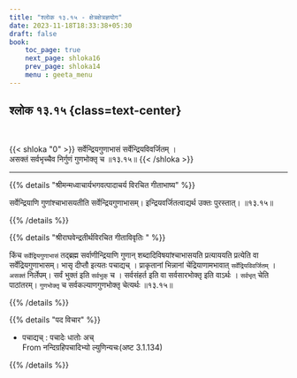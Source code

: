 ```yaml
---
title: "श्लोक १३.१५ - क्षेत्रक्षेत्रज्ञयोग"
date: 2023-11-18T18:33:38+05:30
draft: false
book:
    toc_page: true
    next_page: shloka16
    prev_page: shloka14
    menu : geeta_menu
---
```




## श्लोक १३.१५ {class=text-center}

<br/>

{{< shloka  "0"  >}}
सर्वेन्द्रियगुणाभासं सर्वेन्द्रियविवर्जितम् ।  
असक्तं सर्वभृच्चैव निर्गुणं गुणभोक्तृ च ॥१३.१५॥
{{< /shloka >}}

---


{{% details "श्रीमन्मध्वाचार्यभगवत्पादाचर्य विरचित  गीताभाष्य" %}}

सर्वेन्द्रियाणि गुणांश्चाभासयतीति सर्वेन्द्रियगुणाभासम्। 
इन्द्रियवर्जितत्वाद्यर्थ उक्तः पुरस्तात्। ॥१३.१५॥

{{% /details %}}



{{% details "श्रीराघवेन्द्रतीर्थविरचित गीताविवृतिः " %}}

किंच `सर्वेद्रियगुणाभासं` तद्ब्रह्म सर्वाणीन्द्रियाणि 
गुणान्‌ शब्दादिविषयांश्चाभासयति प्रत्याययति प्रत्येति वा 
सर्वेंद्रियगुणाभासम्‌। भासृ दीप्तौ इत्यतः पचाद्यच्‌ । 
प्राकृतानां भिन्नानां 
चेंद्रियाणामभावात् `सर्वेंद्रियविवर्जितम्‌` । 
`असक्तं` निर्लेपम्‌। सर्वं भुक्तं इति `सर्वभुक्`‌ च । 
सर्वसंहर्त इति वा सर्वसारभोक्तृ इति वाऽर्थः । 
`सर्वभृत्` चेति पाठांतरम्‌। `गुणभोक्तृ` च 
सर्वकल्याणगुणभोक्तृ चेत्यर्थः ॥१३.१५॥


{{% /details %}}



{{% details "पद विचार" %}}

- पचाद्यच्‌ : पचादेः धातोः अच्   
         From नन्दिग्रहिपचादिभ्यो ल्युणिन्यचः(अष्ट 3.1.134)

{{% /details %}}
